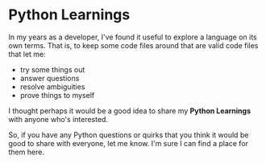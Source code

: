 Python Learnings
================

In my years as a developer, I've found it useful to explore a language on its own terms.
That is, to keep some code files around that are valid code files that let me:
- try some things out
- answer questions
- resolve ambiguities
- prove things to myself

I thought perhaps it would be a good idea to share my **Python Learnings** with anyone who's interested.

So, if you have any Python questions or quirks that you think it would be good to share with everyone, let me know. I'm sure I can find a place for them here.
